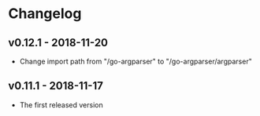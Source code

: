 # Changelog

## v0.12.1 - 2018-11-20

- Change import path from "/go-argparser" to "/go-argparser/argparser"

## v0.11.1 - 2018-11-17

- The first released version
